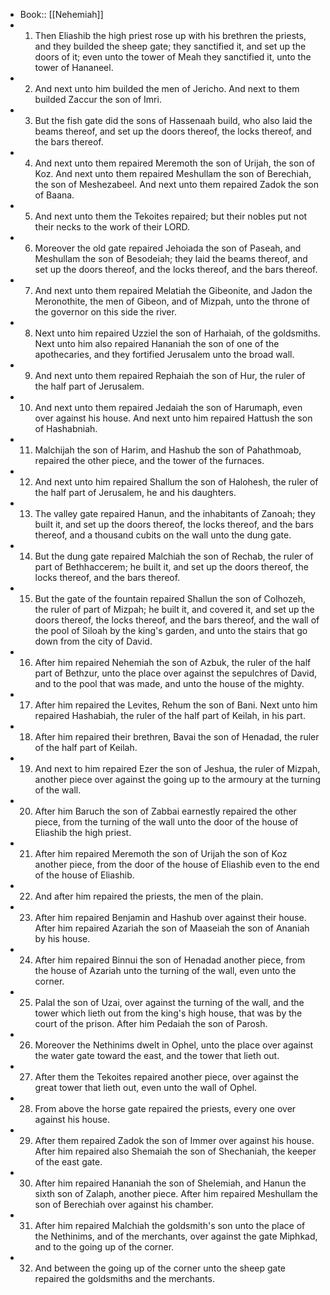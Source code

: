 - Book:: [[Nehemiah]]
- 1. Then Eliashib the high priest rose up with his brethren the priests, and they builded the sheep gate; they sanctified it, and set up the doors of it; even unto the tower of Meah they sanctified it, unto the tower of Hananeel.
- 2. And next unto him builded the men of Jericho. And next to them builded Zaccur the son of Imri.
- 3. But the fish gate did the sons of Hassenaah build, who also laid the beams thereof, and set up the doors thereof, the locks thereof, and the bars thereof.
- 4. And next unto them repaired Meremoth the son of Urijah, the son of Koz. And next unto them repaired Meshullam the son of Berechiah, the son of Meshezabeel. And next unto them repaired Zadok the son of Baana.
- 5. And next unto them the Tekoites repaired; but their nobles put not their necks to the work of their LORD.
- 6. Moreover the old gate repaired Jehoiada the son of Paseah, and Meshullam the son of Besodeiah; they laid the beams thereof, and set up the doors thereof, and the locks thereof, and the bars thereof.
- 7. And next unto them repaired Melatiah the Gibeonite, and Jadon the Meronothite, the men of Gibeon, and of Mizpah, unto the throne of the governor on this side the river.
- 8. Next unto him repaired Uzziel the son of Harhaiah, of the goldsmiths. Next unto him also repaired Hananiah the son of one of the apothecaries, and they fortified Jerusalem unto the broad wall.
- 9. And next unto them repaired Rephaiah the son of Hur, the ruler of the half part of Jerusalem.
- 10. And next unto them repaired Jedaiah the son of Harumaph, even over against his house. And next unto him repaired Hattush the son of Hashabniah.
- 11. Malchijah the son of Harim, and Hashub the son of Pahathmoab, repaired the other piece, and the tower of the furnaces.
- 12. And next unto him repaired Shallum the son of Halohesh, the ruler of the half part of Jerusalem, he and his daughters.
- 13. The valley gate repaired Hanun, and the inhabitants of Zanoah; they built it, and set up the doors thereof, the locks thereof, and the bars thereof, and a thousand cubits on the wall unto the dung gate.
- 14. But the dung gate repaired Malchiah the son of Rechab, the ruler of part of Bethhaccerem; he built it, and set up the doors thereof, the locks thereof, and the bars thereof.
- 15. But the gate of the fountain repaired Shallun the son of Colhozeh, the ruler of part of Mizpah; he built it, and covered it, and set up the doors thereof, the locks thereof, and the bars thereof, and the wall of the pool of Siloah by the king's garden, and unto the stairs that go down from the city of David.
- 16. After him repaired Nehemiah the son of Azbuk, the ruler of the half part of Bethzur, unto the place over against the sepulchres of David, and to the pool that was made, and unto the house of the mighty.
- 17. After him repaired the Levites, Rehum the son of Bani. Next unto him repaired Hashabiah, the ruler of the half part of Keilah, in his part.
- 18. After him repaired their brethren, Bavai the son of Henadad, the ruler of the half part of Keilah.
- 19. And next to him repaired Ezer the son of Jeshua, the ruler of Mizpah, another piece over against the going up to the armoury at the turning of the wall.
- 20. After him Baruch the son of Zabbai earnestly repaired the other piece, from the turning of the wall unto the door of the house of Eliashib the high priest.
- 21. After him repaired Meremoth the son of Urijah the son of Koz another piece, from the door of the house of Eliashib even to the end of the house of Eliashib.
- 22. And after him repaired the priests, the men of the plain.
- 23. After him repaired Benjamin and Hashub over against their house. After him repaired Azariah the son of Maaseiah the son of Ananiah by his house.
- 24. After him repaired Binnui the son of Henadad another piece, from the house of Azariah unto the turning of the wall, even unto the corner.
- 25. Palal the son of Uzai, over against the turning of the wall, and the tower which lieth out from the king's high house, that was by the court of the prison. After him Pedaiah the son of Parosh.
- 26. Moreover the Nethinims dwelt in Ophel, unto the place over against the water gate toward the east, and the tower that lieth out.
- 27. After them the Tekoites repaired another piece, over against the great tower that lieth out, even unto the wall of Ophel.
- 28. From above the horse gate repaired the priests, every one over against his house.
- 29. After them repaired Zadok the son of Immer over against his house. After him repaired also Shemaiah the son of Shechaniah, the keeper of the east gate.
- 30. After him repaired Hananiah the son of Shelemiah, and Hanun the sixth son of Zalaph, another piece. After him repaired Meshullam the son of Berechiah over against his chamber.
- 31. After him repaired Malchiah the goldsmith's son unto the place of the Nethinims, and of the merchants, over against the gate Miphkad, and to the going up of the corner.
- 32. And between the going up of the corner unto the sheep gate repaired the goldsmiths and the merchants.
